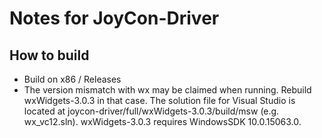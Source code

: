 Notes for JoyCon-Driver
=======================

How to build
------------

* Build on x86 / Releases
* The version mismatch with wx may be claimed when running.
    Rebuild wxWidgets-3.0.3 in that case.
    The solution file for Visual Studio is located at joycon-driver/full/wxWidgets-3.0.3/build/msw
    (e.g. wx_vc12.sln).
    wxWidgets-3.0.3 requires WindowsSDK 10.0.15063.0.
